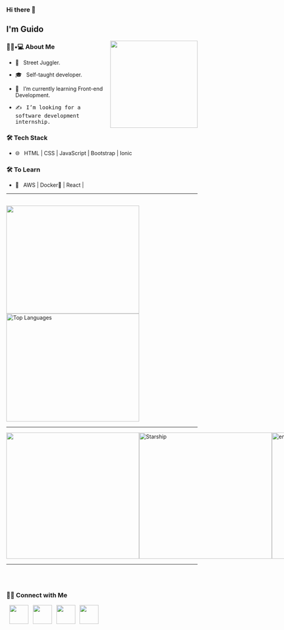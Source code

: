 ### Hi there 👋<h2> I'm Guido</h2>

<img align='right' src="https://github.com/ninjera/ninjera/blob/main/snorlax.gif" width="230" height="230">

<h3> 👨🏻•💻 About Me </h3>



- 🤔 &nbsp; Street Juggler.

- 🎓 &nbsp; Self-taught developer.

- 🌱 &nbsp; I’m currently learning Front-end Development.

- ✍️ &nbsp; <samp>I’m looking for a software development internship.</samp>



<h3>🛠 Tech Stack</h3>


- 🌐 &nbsp; HTML | CSS | JavaScript | Bootstrap | Ionic

<!--
- 💻 &nbsp; Python | Java | C++ | C | MySQL
- 
- 🛢 &nbsp; MySQL | MongoDB

- 🔧 &nbsp; Git | Markdown | Selenium | Tidyverse

- 🖥 &nbsp; Illustrator| Photoshop | InDesign

-->



<h3>🛠 To Learn</h3>

- 🔧 &nbsp; AWS | Docker🐳 | React |

<hr>

<br>

<div style= display: flex; justify-content:center; align-items: center;>
    <a href=" https://github.com/ninjeraafk/github-readme-stats"> </a>
    <img src="https://github-readme-stats.vercel.app/api?username=ninjeraafk" width="350" height="285">
    <img src="https://github-readme-stats.vercel.app/api/top-langs/?username=ninjeraafk" alt="Top Languages" width="350" height="285">
</div> 


<hr>
<div style="display: flex; justify-content: align-items: center;>
<a href=" https://github.com/ninjeraafk" >
    <img src="https://github.com/ninjeraafk/ninjera/blob/main/giphy.gif" width="350" height="332.5">
    <img src="https://github.com/ninjeraafk/ninjera/blob/main/starship.gif" alt="Starship" width="350" height="332.5" >    
    <img src="https://github.com/ninjeraafk/ninjeraafk/blob/main/english%20mf" alt="english"  width="350" height="332.5">
    <img src="https://github.com/ninjeraafk/ninjeraafk/blob/main/god.jpeg" alt="english"  width="350" height="332.5">
    </a>
</div>
<hr>

<br>

<!-- ### coding stats -->
<!--START_SECTION:waka-->

<!--END_SECTION:waka-->
<br>

<div>
    <h3> 🤝🏻 Connect with Me </h3>
    &nbsp; <a href="https://twitter.com/ninjera1" target="_blank" rel="noopener noreferrer"><img
            src="https://img.icons8.com/plasticine/100/000000/twitter.png" width="50" /></a>
    &nbsp; <a href="https://www.instagram.com/ninjeraafk" target="_blank" rel="noopener noreferrer"><img
            src="https://img.icons8.com/plasticine/100/000000/instagram-new.png" width="50" /></a>
    &nbsp; <a href="https://www.linkedin.com/in/guidoromerorojas" target="_blank" rel="noopener noreferrer"><img
            src="https://img.icons8.com/plasticine/100/000000/linkedin.png" width="50" /></a>
    &nbsp; <a href="mailto:stupidbydefault@gmail.com" target="_blank" rel="noopener noreferrer"><img
            src="https://img.icons8.com/plasticine/100/000000/gmail.png" width="50" /></a>
</div>
